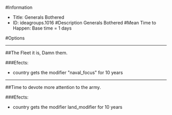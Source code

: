 #Information
 - Title: Generals Bothered
 - ID: ideagroups.1016
#Description
Generals Bothered
#Mean Time to Happen:
Base time = 1 days

#Options

___
##The Fleet it is, Damn them.

###Efects:<ul><li>country gets the modifier "naval_focus" for 10 years</li></ul>

___
##Time to devote more attention to the army.

###Efects:<ul><li>country gets the modifier land_modifier for 10 years</li></ul>
